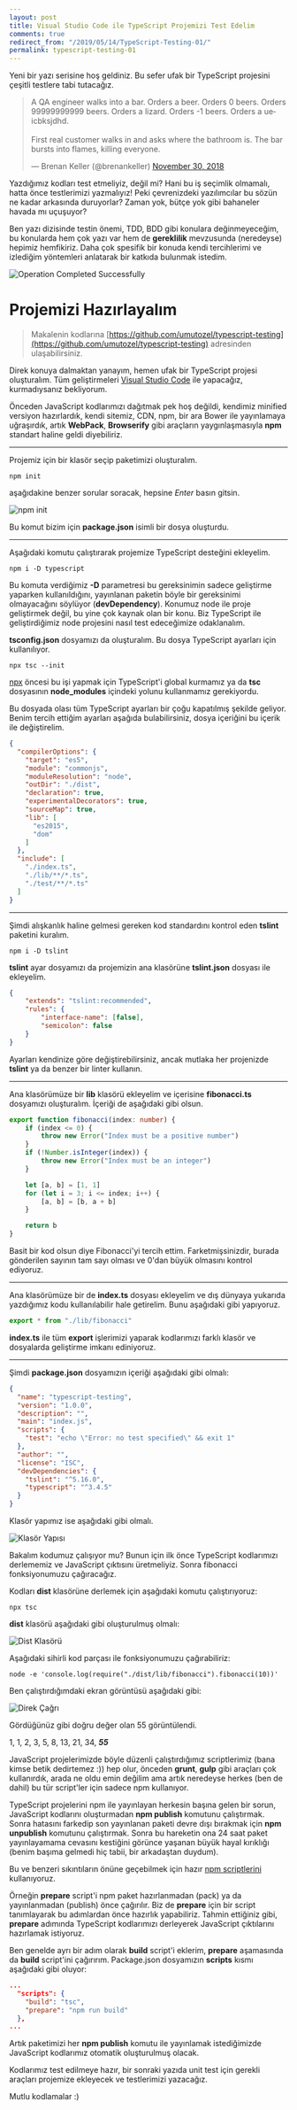 ```yaml
---
layout: post
title: Visual Studio Code ile TypeScript Projemizi Test Edelim
comments: true
redirect_from: "/2019/05/14/TypeScript-Testing-01/"
permalink: typescript-testing-01
---
```


Yeni bir yazı serisine hoş geldiniz. Bu sefer ufak bir TypeScript projesini çeşitli testlere tabi tutacağız.

<blockquote class="twitter-tweet" data-lang="en"><p lang="en" dir="ltr">A QA engineer walks into a bar. Orders a beer. Orders 0 beers. Orders 99999999999 beers. Orders a lizard. Orders -1 beers. Orders a ueicbksjdhd. <br><br>First real customer walks in and asks where the bathroom is. The bar bursts into flames, killing everyone.</p>&mdash; Brenan Keller (@brenankeller) <a href="https://twitter.com/brenankeller/status/1068615953989087232?ref_src=twsrc%5Etfw">November 30, 2018</a></blockquote>
<script async src="https://platform.twitter.com/widgets.js" charset="utf-8"></script>

Yazdığımız kodları test etmeliyiz, değil mi? Hani bu iş seçimlik olmamalı, hatta önce testlerimizi yazmalıyız! Peki çevrenizdeki yazılımcılar bu sözün ne kadar arkasında duruyorlar? Zaman yok, bütçe yok gibi bahaneler havada mı uçuşuyor?

Ben yazı dizisinde testin önemi, TDD, BDD gibi konulara değinmeyeceğim, bu konularda hem çok yazı var hem de **gereklilik** mevzusunda (neredeyse) hepimiz hemfikiriz. Daha çok spesifik bir konuda kendi tercihlerimi ve izlediğim yöntemleri anlatarak bir katkıda bulunmak istedim.

![Operation Completed Successfully](/assets/typescript-test-operation-completed-succesfully.jpg)

# Projemizi Hazırlayalım

> Makalenin kodlarına [https://github.com/umutozel/typescript-testing](https://github.com/umutozel/typescript-testing) adresinden ulaşabilirsiniz.

Direk konuya dalmaktan yanayım, hemen ufak bir TypeScript projesi oluşturalım. Tüm geliştirmeleri [Visual Studio Code](https://code.visualstudio.com/) ile yapacağız, kurmadıysanız bekliyorum.

Önceden JavaScript kodlarımızı dağıtmak pek hoş değildi, kendimiz minified versiyon hazırlardık, kendi sitemiz, CDN, npm, bir ara Bower ile yayınlamaya uğraşırdık, artık **WebPack**, **Browserify** gibi araçların yaygınlaşmasıyla **npm** standart haline geldi diyebiliriz.

---

Projemiz için bir klasör seçip paketimizi oluşturalım.

```shell
npm init
```

aşağıdakine benzer sorular soracak, hepsine *Enter* basın gitsin.

![npm init](/assets/typescript-test-npm-init.jpg)

Bu komut bizim için **package.json** isimli bir dosya oluşturdu.

---

Aşağıdaki komutu çalıştırarak projemize TypeScript desteğini ekleyelim.

```shell
npm i -D typescript
```

Bu komuta verdiğimiz **-D** parametresi bu gereksinimin sadece geliştirme yaparken kullanıldığını, yayınlanan paketin böyle bir gereksinimi olmayacağını söylüyor (**devDependency**). Konumuz node ile proje geliştirmek değil, bu yine çok kaynak olan bir konu. Biz TypeScript ile geliştirdiğimiz node projesini nasıl test edeceğimize odaklanalım.

**tsconfig.json** dosyamızı da oluşturalım. Bu dosya TypeScript ayarları için kullanılıyor.

```shell
npx tsc --init
```

[npx](https://medium.com/@maybekatz/introducing-npx-an-npm-package-runner-55f7d4bd282b) öncesi bu işi yapmak için TypeScript'i global kurmamız ya da **tsc** dosyasının **node_modules** içindeki yolunu kullanmamız gerekiyordu.

Bu dosyada olası tüm TypeScript ayarları bir çoğu kapatılmış şekilde geliyor. Benim tercih ettiğim ayarları aşağıda bulabilirsiniz, dosya içeriğini bu içerik ile değiştirelim.

```json
{
  "compilerOptions": {
    "target": "es5",
    "module": "commonjs",
    "moduleResolution": "node",
    "outDir": "./dist",
    "declaration": true,
    "experimentalDecorators": true,
    "sourceMap": true,
    "lib": [
      "es2015",
      "dom"
    ]
  },
  "include": [
    "./index.ts",
    "./lib/**/*.ts",
    "./test/**/*.ts"
  ]
}
```

---

Şimdi alışkanlık haline gelmesi gereken kod standardını kontrol eden **tslint** paketini kuralım.

```shell
npm i -D tslint
```

**tslint** ayar dosyamızı da projemizin ana klasörüne **tslint.json** dosyası ile ekleyelim.

```json
{
    "extends": "tslint:recommended",
    "rules": {
        "interface-name": [false],
        "semicolon": false
    }
}
```

Ayarları kendinize göre değiştirebilirsiniz, ancak mutlaka her projenizde **tslint** ya da benzer bir linter kullanın.

---

Ana klasörümüze bir **lib** klasörü ekleyelim ve içerisine **fibonacci.ts** dosyamızı oluşturalım. İçeriği de aşağıdaki gibi olsun.

```typescript
export function fibonacci(index: number) {
    if (index <= 0) {
        throw new Error("Index must be a positive number")
    }
    if (!Number.isInteger(index)) {
        throw new Error("Index must be an integer")
    }

    let [a, b] = [1, 1]
    for (let i = 3; i <= index; i++) {
        [a, b] = [b, a + b]
    }

    return b
}
```

Basit bir kod olsun diye Fibonacci'yi tercih ettim. Farketmişsinizdir, burada gönderilen sayının tam sayı olması ve 0'dan büyük olmasını kontrol ediyoruz.

---

Ana klasörümüze bir de **index.ts** dosyası ekleyelim ve dış dünyaya yukarıda yazdığımız kodu kullanılabilir hale getirelim. Bunu aşağıdaki gibi yapıyoruz.

```typescript
export * from "./lib/fibonacci"
```

**index.ts** ile tüm **export** işlerimizi yaparak kodlarımızı farklı klasör ve dosyalarda geliştirme imkanı ediniyoruz.

---

Şimdi **package.json** dosyamızın içeriği aşağıdaki gibi olmalı:

```json
{
  "name": "typescript-testing",
  "version": "1.0.0",
  "description": "",
  "main": "index.js",
  "scripts": {
    "test": "echo \"Error: no test specified\" && exit 1"
  },
  "author": "",
  "license": "ISC",
  "devDependencies": {
    "tslint": "^5.16.0",
    "typescript": "^3.4.5"
  }
}
```

Klasör yapımız ise aşağıdaki gibi olmalı.

![Klasör Yapısı](/assets/typescript-test-folder-1.jpg)

Bakalım kodumuz çalışıyor mu? Bunun için ilk önce TypeScript kodlarımızı derlememiz ve JavaScript çıktısını üretmeliyiz. Sonra fibonacci fonksiyonumuzu çağıracağız.

Kodları **dist** klasörüne derlemek için aşağıdaki komutu çalıştırıyoruz:

```shell
npx tsc
```

**dist** klasörü aşağıdaki gibi oluşturulmuş olmalı:

![Dist Klasörü](/assets/typescript-test-dist.jpg)

Aşağıdaki sihirli kod parçası ile fonksiyonumuzu çağırabiliriz:

```shell
node -e 'console.log(require("./dist/lib/fibonacci").fibonacci(10))'
```

Ben çalıştırdığımdaki ekran görüntüsü aşağıdaki gibi:

![Direk Çağrı](/assets/typescript-test-call.jpg)

Gördüğünüz gibi doğru değer olan 55 görüntülendi.

1, 1, 2, 3, 5, 8, 13, 21, 34, ***55***

JavaScript projelerimizde böyle düzenli çalıştırdığımız scriptlerimiz (bana kimse betik dedirtemez :)) hep olur, önceden **grunt**, **gulp** gibi araçları çok kullanırdık, arada ne oldu emin değilim ama artık neredeyse herkes (ben de dahil) bu tür script'ler için sadece npm kullanıyor.

TypeScript projelerini npm ile yayınlayan herkesin başına gelen bir sorun, JavaScript kodlarını oluşturmadan **npm publish** komutunu çalıştırmak. Sonra hatasını farkedip son yayınlanan paketi devre dışı bırakmak için **npm unpublish** komutunu çalıştırmak. Sonra bu hareketin ona 24 saat paket yayınlayamama cevasını kestiğini görünce yaşanan büyük hayal kırıklığı (benim başıma gelmedi hiç tabii, bir arkadaştan duydum).

Bu ve benzeri sıkıntıların önüne geçebilmek için hazır [npm scriptlerini](https://docs.npmjs.com/misc/scripts) kullanıyoruz.

Örneğin **prepare** script'i npm paket hazırlanmadan (pack) ya da yayınlanmadan (publish) önce çağırılır. Biz de **prepare** için bir script tanımlayarak bu adımlardan önce hazırlık yapabiliriz. Tahmin ettiğiniz gibi, **prepare** adımında TypeScript kodlarımızı derleyerek JavaScript çıktılarını hazırlamak istiyoruz.

Ben genelde ayrı bir adım olarak **build** script'i eklerim, **prepare** aşamasında da **build** script'ini çağırırım. Package.json dosyamızın **scripts** kısmı aşağıdaki gibi oluyor:

```json
...
  "scripts": {
    "build": "tsc",
    "prepare": "npm run build"
  },
...
```

Artık paketimizi her **npm publish** komutu ile yayınlamak istediğimizde JavaScript kodlarımız otomatik oluşturulmuş olacak.

Kodlarımız test edilmeye hazır, bir sonraki yazıda unit test için gerekli araçları projemize ekleyecek ve testlerimizi yazacağız.

Mutlu kodlamalar :)
